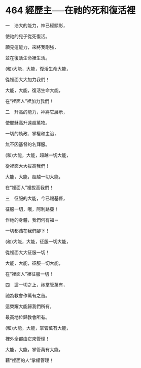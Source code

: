 # 464 經歷主──在祂的死和復活裡

一　浩大的能力，神已經顯彰，

使祂的兒子從死復活。

願見這能力，來將我剛強，

並在復活生命裡生活。

(和)大能，大能，復活生命大能，

從裡面大大加力我們！

大能，大能，復活生命大能，

在“裡面人”裡加力我們！

二　升高的能力，神將它展示，

使耶穌高升遠超萬物。

一切的執政、掌權和主治，

無不因基督的名拜服。

(和)大能，大能，超越一切大能，

從裡面大大拔高我們！

大能，大能，超越一切大能，

在“裡面人”裡拔高我們！

三　征服的大能，今已賜基督，

征服一切，哦，阿利路亞！

作祂的身體，我們何有福－

一切都踏在我們腳下！

(和)大能，大能，征服一切大能，

從裡面大大征服一切！　　

大能，大能，征服一切大能，

在“裡面人”裡征服一切！

四　這一切之上，祂掌管萬有，

祂為教會作萬有之首。

這榮耀大能歸我們所有，

最高地位歸教會所有。

(和)大能，大能，掌管萬有大能，

裡外全都由它來管理！

大能，大能，掌管萬有大能，

藉“裡面的人”掌權管理！

